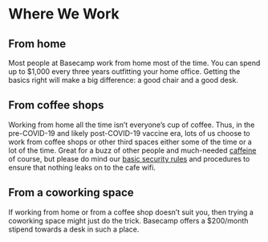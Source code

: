 # Where We Work

## From home

Most people at Basecamp work from home most of the time. You can spend up to $1,000 every three years outfitting your home office. Getting the basics right will make a big difference: a good chair and a good desk.

## From coffee shops

Working from home all the time isn’t everyone’s cup of coffee. Thus, in the pre-COVID-19 and likely post-COVID-19 vaccine era, lots of us choose to work from coffee shops or other third spaces either some of the time or a lot of the time. Great for a buzz of other people and much-needed [caffeine](https://giphy.com/gifs/bobs-burgers-fox-bobs-burgers-tv-3o72F3CQSLwU7XTlDy) of course, but please do mind our [basic security rules](https://3.basecamp.com/2914079/buckets/34/documents/14419) and procedures to ensure that nothing leaks on to the cafe wifi.

## From a coworking space

If working from home or from a coffee shop doesn’t suit you, then trying a coworking space might just do the trick. Basecamp offers a $200/month stipend towards a desk in such a place.
